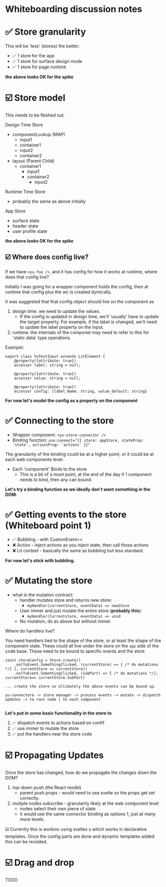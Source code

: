 # Whiteboarding discussion notes

# ✅ Store granularity

This will be 'less' (stores) the better:

* ✅ 1 store for the app
* ✅ 1 store for surface design mode
* ✅ 1 store for page runtime

**the above looks OK for the spike**

# ☑️ Store model

This needs to be fleshed out.

Design Time Store
- componentLookup (MAP)
    - input1
    - container1
    - input2
    - container2
- layout (Parent Child)
    - container1
        - input1
        - container2
            - input2

Runtime Time Store
- probably the same as above initially

App Store
- surface state
- header state
- user profile state

**the above looks OK for the spike**

## ☑️ Where does config live?

If we have `<yu-foo />`, and it has config for how it works at runtime, where does that config live?

Initially I was going for a wrapper component holds the config, then at runtime that config plus the wc is created dymically. 

It was suggested that that config object should live on the component as 
1) design time: we need to update the values.
    * If the config is updated in design time, we'll 'usually' have to update the target property. 
      For example, if the label is changed, we'll need to update the label property on the input. 
2) runtime: the internals of the componet may need to refer to this for 'static data' type operations.

Example: 

```
export class YuTextInput extends LitElement {
    @property({attribute: true})
    accessor label: string = null;

    @property({attribute: true})
    accessor value: string = null;

    @property({attribute: true})
    accessor config: {label_Name: string, value_default: string}
```

**For now let's model the config as a property on the component**

# ✅ Connecting to the store 

* Wrapper component: `<yu-store-connector />`
* Binding function: `use:connect="{{ store: appStore, stateProp: 'state', actionsProp: 'actions' }}"`

The granularity of the binding could be at a higher point, or it could be at each web components level.

* Each 'component' Binds to the store
    * This is a bit of a moot point, at the end of the day if 1 component needs to bind, then any can bound.

**Let's try a binding function as we ideally don't want something in the DOM.**

# ✅ Getting events to the store (Whiteboard point 1)

* ✅ Bubbling - with CustomEvent<>
* ❌ Action - inject actions as you inject state, then call those actions
* ❌ Lit context - basically the same as bubbling but less standard.

**For now let's stick with bubbling.** 

# ✅ Mutating the store

* what is the mutation contract: 
  * handler mutates store and returns new store:
    * `myHandler(currentStore, eventData) => newStore`
  * User immer and just mutate the entire store (**probably this**):
    * `myHandler(Currentstore, eventData) => void`
  * No mutation, do as above but without immer

Where do handlers live?

You need handlers tied to the shape of the store, or at least the shape of the component state. 
These could all live under the store on the `app` side of the code base.
These need to be bound to specific events and the store

```
const storeConfig = Store.create()
    .on(YuEvent.SomethingClicked, (currentStore) => { /* do mutations */} [, currentStore => currentStore])
    .on(YuEvent.SomethingClicked, (subPart) => { /* do mutations */}, currentStore=> currentStore.SubPart)

... create the store so ultimately the above events can be bound up. 

yu-connectore -> store manager -> process events -> mutate -> dispatch updates -> to root node | to each component
    
```

**Let's put in some basic functionality in the store to**
1) ✅ dispatch events to actions based on confif
2) ✅ use immer to mutate the store
3) ✅ put the handlers near the store code

# ☑️ Propagating Updates

Once the store has changed, how do we propagate the changes down the DOM?

1) top-down push (the React model)
   * parent push props - would need to use svelte so the props get set correctly.
2) mutiple nodes subscribe - granularity likely at the web component level
   * nodes select their own piece of state
   * it would use the same connector binding as options 1, just at many more levels.

☑️ Currently this is workinv using sveltes `$` which works in declarative templates. 
Once the config parts are done and dynamic templates added this can be revisited. 

# ☑️ Drag and drop

TODO